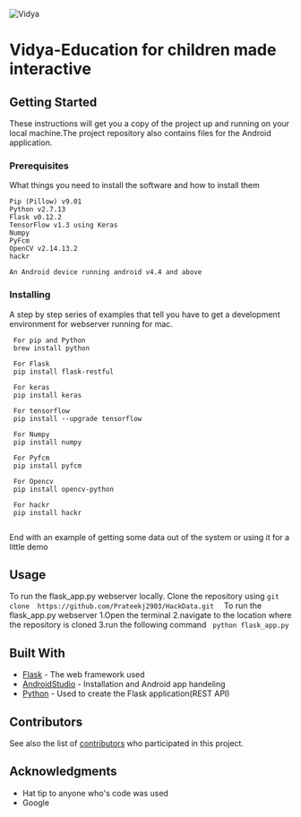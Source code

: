 ![Vidya](HackData/images/vidya_logo.png)

# Vidya-Education for children made interactive

## Getting Started

These instructions will get you a copy of the project up and running on your local machine.The project repository also contains files for the Android application.

### Prerequisites

What things you need to install the software and how to install them

```
Pip (Pillow) v9.01
Python v2.7.13
Flask v0.12.2
TensorFlow v1.3 using Keras
Numpy
PyFcm
OpenCV v2.14.13.2
hackr

An Android device running android v4.4 and above
```

### Installing

A step by step series of examples that tell you have to get a development environment for webserver running for mac.

```
 For pip and Python
 brew install python 
 
 For Flask
 pip install flask-restful
 
 For keras
 pip install keras
 
 For tensorflow
 pip install --upgrade tensorflow
 
 For Numpy
 pip install numpy
 
 For Pyfcm
 pip install pyfcm
 
 For Opencv
 pip install opencv-python
 
 For hackr
 pip install hackr
 
```


End with an example of getting some data out of the system or using it for a little demo

## Usage
To run the flask_app.py webserver locally.
Clone the repository using ```git clone  https://github.com/Prateekj2903/HackData.git  ```
To run the flask_app.py webserver
1.Open the terminal
2.navigate to the location where the repository is cloned
3.run the following command
``` python flask_app.py```

## Built With

* [Flask](http://flask.pocoo.org/docs/0.12/) - The web framework used
* [AndroidStudio](https://developer.android.com/studio/index.html) - Installation and Android app handeling
* [Python](https://www.python.org/doc/) - Used to create the Flask application(REST API)

## Contributors

See also the list of [contributors](https://github.com/your/project/contributors) who participated in this project.

## Acknowledgments

* Hat tip to anyone who's code was used
* Google
